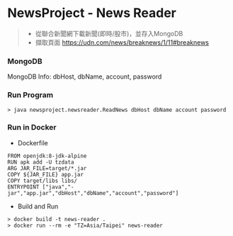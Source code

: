 # NewsProject - News Reader

> - 從聯合新聞網下載新聞(即時/股市)，並存入MongoDB
> - 擷取頁面 https://udn.com/news/breaknews/1/11#breaknews

### MongoDB
MongoDB Info: dbHost, dbName, account, password

### Run Program
```Shell
> java newsproject.newsreader.ReadNews dbHost dbName account password
```

### Run in Docker
- Dockerfile
```
FROM openjdk:8-jdk-alpine
RUN apk add -U tzdata
ARG JAR_FILE=target/*.jar
COPY ${JAR_FILE} app.jar
COPY target/libs libs/
ENTRYPOINT ["java","-jar","app.jar","dbHost","dbName","account","password"]
```
- Build and Run
```Shell
> docker build -t news-reader .
> docker run --rm -e "TZ=Asia/Taipei" news-reader
```
